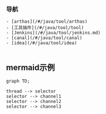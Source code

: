 

### 导航

```markmap
- [arthas](/#/java/tool/arthas)
- [工具插件](/#/java/tool/tool)
- [Jenkins](/#/java/tool/jenkins.md)
- [canal](/#/java/tool/canal)
- [idea](/#/java/tool/idea)


``` 


## mermaid示例
```mermaid
graph TD;

thread --> selector
selector --> channel1
selector --> channel2
selector --> channel3
```
